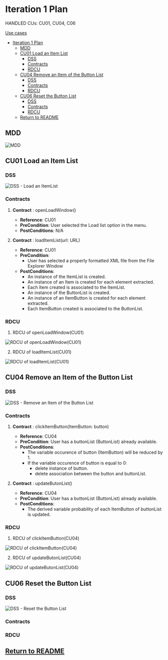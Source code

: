 # Iteration 1 Plan

HANDLED CUs: CU01, CU04, C06

[Use cases](../UseCases/use_cases.md)

- [Iteration 1 Plan](#iteration-1-plan)
  - [MDD](#mdd)
  - [CU01 Load an Item List](#cu01-load-an-item-list)
    - [DSS](#dss)
    - [Contracts](#contracts)
    - [RDCU](#rdcu)
  - [CU04 Remove an Item of the Button List](#cu04-remove-an-item-of-the-button-list)
    - [DSS](#dss-1)
    - [Contracts](#contracts-1)
    - [RDCU](#rdcu-1)
  - [CU06 Reset the Button List](#cu06-reset-the-button-list)
    - [DSS](#dss-2)
    - [Contracts](#contracts-2)
    - [RDCU](#rdcu-2)
  - [Return to README](#return-to-readme)

## MDD 

![MDD](https://www.plantuml.com/plantuml/png/0/TLDBQzmm4BxhLmnRQA0GkcvQ6inYakusKEXU6jfJBx8zkoiYIsOqBZ6X_xqZcVKZQNpmO-PxUIJT1DR4NMDLU32krQGR2DnRb3kPwbcdneFkB1-yOwSRX5z8jNPwXjXAYxozPoJqtBTu9uMjjvxWJMaxL1OF3Eo1pF74K1l2YertwcHg16nQxg71faGAwcAIjSPXL0DFVF9AiM69kD_jbAgi3W5-1YJORDUV2dZwUoxkqNLIpAwag40krcN8XqVwBZjcxwGqlAYH-Osn-Mu2HtPsPXif1iZXbaZtiRk9i0A4Dh4YuqC1YP9cbAT9kgDy-whg25s5KSKunYFIvFabPKYwqVHfcN1fEc2B17dlobWAINBv2mCipkKQta8ADiW-J_PAjYJVaYzrQQpXFeU3zNfc4WDzVMJI5NiwZthixdpLDUZI53-UhMKf7oPhmOweLRQ2oylqI2kNGm7tQ6M3O2sHVhlRzRLQEiueeqoaoNO8WiyofTBEU2azWqo3d-CIBuVDNEjLyt6_HFCjeUQHCxOIt0xucMKEFx0b318zKjQV_vVdtMg-dZdivTGT5nO9ypAD9Zd9-iziWEe6NIt7-Xy0 "MDD")


## CU01 Load an Item List

### DSS

![DSS - Load an ItemList](https://www.plantuml.com/plantuml/png/0/JP3DQWCn38JlVWgHKmhT5zX3ISgs4DZsq93shDhgOkALNLdkpzjNcnBOYp3wPaQ3TrLHjCq9N3r7BYWuGzNVH3Ob-WMjo40Vs98-PjPdd0bUIG8ohXJlwC-JvCR1vvG5L92h8M9TNw3FHkpfYMh5YVOfJWpUD2HEezhruNY43iQC0P3Xe3IFiQfpwDLID_sfacm0ApHdaHfzBCXgO5zAYXurPhvm1ESQT7Vsw24NuYNpBNB8tziRXz0PQeQ6xDji3U3XfrXn4lWNhTp9dDScsoQfXzFBkCwuGgZuHU4MxfjgvijcyL9mRaSSx4__0000 "DSS - Load an ItemList")


### Contracts

1.  **Contract** : openLoadWindow()
    - **Reference**: CU01
    - **PreCondition**: User selected the Load list option in the menu.
    - **PostConditions**: N/A

2.  **Contract** : loadItemList(url: URL)
    - **Reference**: CU01
    - **PreCondition**: 
      - User has selected a properly formatted XML file from the File Explorer Window
    - **PostConditions**: 
      - An instance of the ItemList is created. 
      - An instance of an Item is created for each element extracted.
      - Each Item created is associated to the ItemList.
      - An instance of the ButtonList is created. 
      - An instance of an ItemButton is created for each element extracted.
      - Each ItemButton created is associated to the ButtonList.

### RDCU

1. RDCU of openLoadWindow(CU01)

![RDCU of openLoadWindow(CU01)](https://www.plantuml.com/plantuml/png/0/NL1DImCn4BtdLmmzwS6YrmMbibKGF8dLIozZCai7ivEOJ5ZzzywkXM8lOSBxcZURgbYqZT7LJvQC1KUe-XF9tiB-30aqO8iw9571aU2DIa11fwocUDdsEqW3f4pod32yiuGqNVIxwvjBvyn1sND6KLXXphsPb1GZbUuqhW0he7VEILA2I8FEZkWxE97sydeW-6S1_c-ie0RTvnpPetAIzLxWIM7Y6A7GLwEgWF38jYvzvvYAQQTbJq09HauVYYpsWLRYqiRY8IJVHfBPI0_0kdPNT-YXE-zgFT4VeLb_kn3ck8TZsapPa0Gxx2y0 "RDCU of openLoadWindow(CU01)")

2. RDCU of loadItemList(CU01)

![RDCU of loadItemList(CU01)](https://www.plantuml.com/plantuml/png/0/TPFDJkim48NtVeeHgnJHwhArH8Ne1UbAY0KIx2VE52ocTkHCTE7j6UUt3MKJMRRddE-S9BUDO9BsmARvyA76X0Tev8j9dycxnKb5UsnPzZ58m0F1AwKA0nhneXFFVtSl4FV04Qj_GeT7tqYnU_bplJ96vyKxNsCGkC2wtgb4YioKxBoy06m0tUbbcsNkFoMXazXVOJ8cH25Tx2KxehCmovZr5XrOQ1F33SIQmeDdkl-iEIPAnMenp6H13oc9GRVUQX0Bh9uqcMvoeemnfLBfPIWx7dQ8dazDF2jX8bGrmxJUUeRBIpNomv22ZlCRb-zHaHdiKwmeRvvrwvqCnrZ3Gqn0wDuxnUmexzJ5M73C69uLOwOO24Rt_7vjzn64jok8phM9WgF6-g0mIyt7-5zVG5kptXw4vsmRhBhleSWRAqEXWeoyJ7JNYiGmDLWk6Ypv5BqS6YodCKqmQumvHWWxzNksodwmBxJyfT5EwaobvGnMvkZbCTXGQwz_3DK3hNvgdNGv21x7p7NsSaM_ULofkTMr_hJV "RDCU of loadItemList(CU01)")



## CU04 Remove an Item of the Button List

### DSS

![DSS - Remove an Item of the Button List](https://www.plantuml.com/plantuml/png/0/JP4zQyCm48Pt_OeZKpfuw9gX92Kj5DeE2Ub-ELqSOVlaIgT2_drFzc0luk1vlq3xh9Yq33sut0KPCU40MHyzsvi2LRGYHxvXwVKzYdxZmF33oQFWId55wjeKYtYAVKoW2IKROj5r0_yM5k8lpXbRFlIX5I3JS78QrDgFvpCqSE8X_Z6Wm8Vo0F46UcTuBQfHu3DaTGv9hMQpksHE6y0CnLc71WeZYXeuZ6CV23L4cJY2SmMQ5pjsG8QwcZrdRfVpoI4qfYgcEh4ln7ugZqGbrUsvpbdqS7t0iwkcERcC7fLdLfTkru5lIFUrrv8M9LmcgtTkp-Bj0_u1 "DSS - Remove an Item of the Button List")


### Contracts

1. **Contract** : clickItemButton(ItemButton: button)
    - **Reference**: CU04
    - **PreCondition**: User has a buttonList (ButtonList) already available.
    - **PostConditions**:
      - The variable occurence of button (ItemButton) will be reduced by 1.
      - If the variable occurence of button is equal to 0:
        - delete instance of button.
        - delete association between the button and buttonList.
  
2. **Contract** : updateButonList()
    - **Reference**: CU04
    - **PreCondition**: User has a buttonList (ButtonList) already available.
    - **PostConditions**:
      - The derived variable probability of each ItemButton of buttonList is updated.

### RDCU

1. RDCU of clickItemButton(CU04)

![RDCU of clickItemButton(CU04)](https://www.plantuml.com/plantuml/png/0/TP9FQyCm3CNl-XIYf_NGiSDEXfNITB11OL3exegZjAQERHnbVxxzj6GqD5rzCC9w-hqdyAeLoj8r7jgJ2uaoDTZAjsUzixEJJiKrTLxg62HGm_ZEkQ9084vqOhSfzXXhjDxPqwjmi-v4OhWhzW-FSm15YBCkKH2SKKg5KdBqdhCPonbIYsGlnMNFsRfMpFfSzihI_wSqe_cW0WXH63tNyXkGhC7H4XPBicYkOW-i-MIsz0PVtE6eW2EtBWOWkrYMNW73m8wR-C4LFk4O-pxtZmFupTekSx1yoy7WDduglqlUXGEKNlctw7_aaQcqcEHI3QZdQeldhyHP-jvaXQl8vwGSAbGym4eh_Hi_ "RDCU of clickItemButton(CU04)")

2. RDCU of updateButonList(CU04)

![RDCU of updateButonList(CU04)](https://www.plantuml.com/plantuml/png/0/RP6nQiCm48RtUueZapEaTEYa8OIu7GeTIY7TJ_A9Y9ub8PsXVVlAQR2RqaKSqg_l-uKELQdeD0hKZn0p5HgnwfTmMqjmVqu6zZI9-XGrqiZupcMWIA11sustn_w4oUEK1r8-JfhYIwZQzQVxXor0GsXm8LDKt53EVQEK9CB5hEC6gIAvsx2TzCeonsMy9AtybpJFokDFyf8A5Y0cPHJsEZUqOl3fCtDH8BVRMq63g-HkUK3Rg5shBYbbzAaWaplZIiSPfcV6jTQjADX5P6Mt3tOHNIMl9TdkbphQcLwt21m7dBq0S6Xp-uXl "RDCU of updateButonList(CU04)")


## CU06 Reset the Button List

### DSS

![DSS - Reset the Button List](https://www.plantuml.com/plantuml/png/0/JP0nJWD134NxEOML2egzG0gKe8WAA8YWDxDciJBhMSP_XBWzNbAmZMNvVJrB_-3WXZuNIdvHMxZnJ8wV8Z6RvXLjo4a-k1SyLCCppq9lqaOstYJUEL-cLhkDkPRQ28tD0ubX-q6-kbYM9t7dIOv59wCS6Ma9YlX-Efzfe1Tn0U5JwBu3rUXH7IbnHgXt-rUNjYDswYcyqAmB6m8SbwLePcYrFywKKgVXBfOzjLLwzQswczl4D0JhmVxFf7vD4YefFFfW235ehDzMAeyf7SJ6AEWN "DSS - Reset the Button List")


### Contracts

### RDCU


## [Return to README](../../README.md)